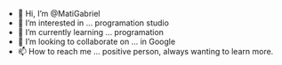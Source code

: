 - 👋 Hi, I’m @MatiGabriel
- 👀 I’m interested in ... programation studio
- 🌱 I’m currently learning ... programation
- 💞️ I’m looking to collaborate on ... in Google
- 📫 How to reach me ... positive person, always wanting to learn more.

<!---
MatiGabriel/MatiGabriel is a ✨ special ✨ repository because its `README.md` (this file) appears on your GitHub profile.
You can click the Preview link to take a look at your changes.
--->
